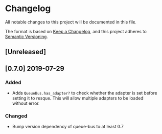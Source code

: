 # Changelog
All notable changes to this project will be documented in this file.

The format is based on [Keep a Changelog](https://keepachangelog.com/en/1.0.0/),
and this project adheres to [Semantic Versioning](https://semver.org/spec/v2.0.0.html).

## [Unreleased]

## [0.7.0] 2019-07-29

### Added
- Adds `QueueBus.has_adapter?` to check whether the adapter is set before setting it to resque. This will allow multiple adapters to be loaded without error.

### Changed
- Bump version dependency of queue-bus to at least 0.7
